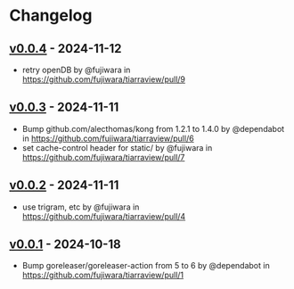 # Changelog

## [v0.0.4](https://github.com/fujiwara/tiarraview/compare/v0.0.3...v0.0.4) - 2024-11-12
- retry openDB by @fujiwara in https://github.com/fujiwara/tiarraview/pull/9

## [v0.0.3](https://github.com/fujiwara/tiarraview/compare/v0.0.2...v0.0.3) - 2024-11-11
- Bump github.com/alecthomas/kong from 1.2.1 to 1.4.0 by @dependabot in https://github.com/fujiwara/tiarraview/pull/6
- set cache-control header for static/ by @fujiwara in https://github.com/fujiwara/tiarraview/pull/7

## [v0.0.2](https://github.com/fujiwara/tiarraview/compare/v0.0.1...v0.0.2) - 2024-11-11
- use trigram, etc by @fujiwara in https://github.com/fujiwara/tiarraview/pull/4

## [v0.0.1](https://github.com/fujiwara/tiarraview/commits/v0.0.1) - 2024-10-18
- Bump goreleaser/goreleaser-action from 5 to 6 by @dependabot in https://github.com/fujiwara/tiarraview/pull/1
